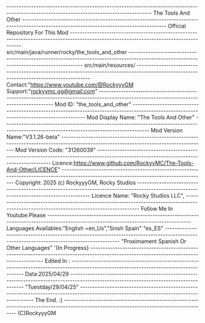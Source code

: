 -----------------‐-----------------------------------‐-----------------------------------------------------------------------------------
                                     The Tools And Other
-----------------‐-----------------------------------‐-----------------------------------------------------------------------------------
                        Official Repository For This Mod
-----------------‐-----------------------------------‐----------------------------------------------------------------------------------                    
                          src/main/java/runner/rocky/the_tools_and_other
-----------------‐-----------------------------------‐-----------------------------------------------------------------------------------
                          src/main/resources/
-----------------‐-----------------------------------‐-----------------------------------------------------------------------------------
                          Contact:"https://www.youtube.com/@RockyyyGM
                          Support:"rockyymc.gg@gmail.com"
-----------------‐-----------------------------------‐-----------------------------------------------------------------------------------
                          Mod ID: "the_tools_and_other"
-----------------‐-----------------------------------‐-----------------------------------------------------------------------------------
                          Mod Display Name: "The Tools And Other"
-----------------‐-----------------------------------‐-----------------------------------------------------------------------------------
                          Mod Version Name:"V3.1.26-beta"
-----------------‐-----------------------------------‐-----------------------------------------------------------------------------------
                          Mod Version Code: "31260039"
-----------------‐-----------------------------------‐-----------------------------------------------------------------------------------
                          Licence:https://www.github.com/RockyyMC/The-Tools-And-Other/LICENCE"
-----------------‐-----------------------------------‐-----------------------------------------------------------------------------------
                          Copyright: 2025 (c) RockyyyGM, Rocky Studios
-----------------‐-----------------------------------‐-----------------------------------------------------------------------------------
                          Licence Name: "Rocky Studios LLC",
-----------------‐-----------------------------------‐-----------------------------------------------------------------------------------
                          Follow Me In Youtube:Please
-----------------‐-----------------------------------‐-----------------------------------------------------------------------------------
                          Languages Availables:"English =en_Us","Snish Spain" "es_ES"
-----------------‐-----------------------------------‐-----------------------------------------------------------------------------------
                          "Proximament Spanish Or Other Languages" '{In Progress}
-----------------‐-----------------------------------‐-----------------------------------------------------------------------------------
                                                  Edited In :
-----------------‐-----------------------------------‐-----------------------------------------------------------------------------------
                                           Data:2025/04/29
-----------------‐-----------------------------------‐-----------------------------------------------------------------------------------
                                        "Tuestday/29/04/25"
-----------------‐-----------------------------------‐-----------------------------------------------------------------------------------
                                                  The End. :)
-----------------‐-----------------------------------‐-----------------------------------------------------------------------------------
                                          (C)RockyyyGM
                              



